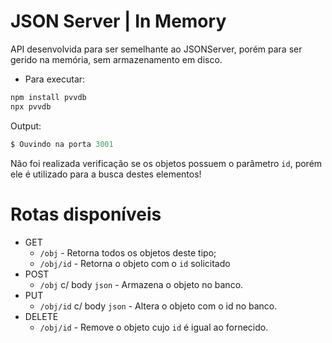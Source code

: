 # JSON Server | In Memory

API desenvolvida para ser semelhante ao JSONServer, porém para ser gerido na memória, sem armazenamento em disco.

- Para executar:
```powershell
npm install pvvdb
npx pvvdb
```

Output:
```powershell
$ Ouvindo na porta 3001
```

Não foi realizada verificação se os objetos possuem o parâmetro `id`, porém ele é utilizado para a busca destes elementos!

# Rotas disponíveis
- GET
  - `/obj` - Retorna todos os objetos deste tipo;
  - `/obj/id` - Retorna o objeto com o `id` solicitado
- POST
  - `/obj` c/ body `json` - Armazena o objeto no banco.
- PUT
  - `/obj/id` c/ body `json` - Altera o objeto com o id no banco.
- DELETE
  - `/obj/id` - Remove o objeto cujo `id` é igual ao fornecido.